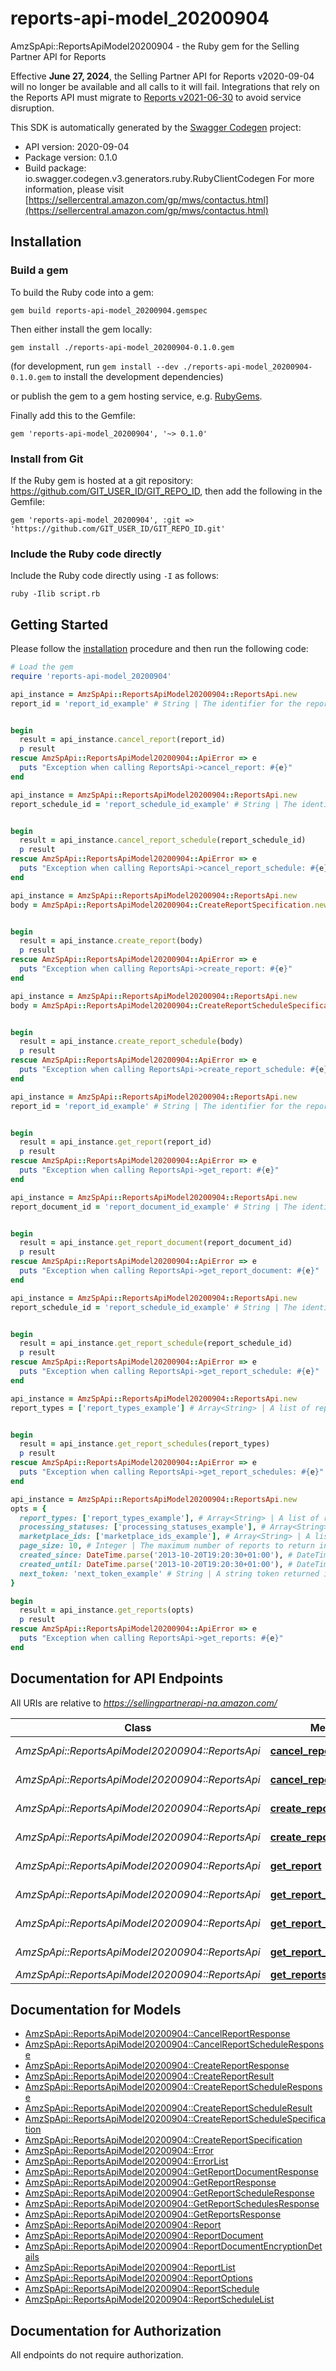 # reports-api-model_20200904

AmzSpApi::ReportsApiModel20200904 - the Ruby gem for the Selling Partner API for Reports

Effective **June 27, 2024**, the Selling Partner API for Reports v2020-09-04 will no longer be available and all calls to it will fail. Integrations that rely on the Reports API must migrate to [Reports v2021-06-30](https://developer-docs.amazon.com/sp-api/docs/reports-api-v2021-06-30-reference) to avoid service disruption.

This SDK is automatically generated by the [Swagger Codegen](https://github.com/swagger-api/swagger-codegen) project:

- API version: 2020-09-04
- Package version: 0.1.0
- Build package: io.swagger.codegen.v3.generators.ruby.RubyClientCodegen
For more information, please visit [https://sellercentral.amazon.com/gp/mws/contactus.html](https://sellercentral.amazon.com/gp/mws/contactus.html)

## Installation

### Build a gem

To build the Ruby code into a gem:

```shell
gem build reports-api-model_20200904.gemspec
```

Then either install the gem locally:

```shell
gem install ./reports-api-model_20200904-0.1.0.gem
```
(for development, run `gem install --dev ./reports-api-model_20200904-0.1.0.gem` to install the development dependencies)

or publish the gem to a gem hosting service, e.g. [RubyGems](https://rubygems.org/).

Finally add this to the Gemfile:

    gem 'reports-api-model_20200904', '~> 0.1.0'

### Install from Git

If the Ruby gem is hosted at a git repository: https://github.com/GIT_USER_ID/GIT_REPO_ID, then add the following in the Gemfile:

    gem 'reports-api-model_20200904', :git => 'https://github.com/GIT_USER_ID/GIT_REPO_ID.git'

### Include the Ruby code directly

Include the Ruby code directly using `-I` as follows:

```shell
ruby -Ilib script.rb
```

## Getting Started

Please follow the [installation](#installation) procedure and then run the following code:
```ruby
# Load the gem
require 'reports-api-model_20200904'

api_instance = AmzSpApi::ReportsApiModel20200904::ReportsApi.new
report_id = 'report_id_example' # String | The identifier for the report. This identifier is unique only in combination with a seller ID.


begin
  result = api_instance.cancel_report(report_id)
  p result
rescue AmzSpApi::ReportsApiModel20200904::ApiError => e
  puts "Exception when calling ReportsApi->cancel_report: #{e}"
end

api_instance = AmzSpApi::ReportsApiModel20200904::ReportsApi.new
report_schedule_id = 'report_schedule_id_example' # String | The identifier for the report schedule. This identifier is unique only in combination with a seller ID.


begin
  result = api_instance.cancel_report_schedule(report_schedule_id)
  p result
rescue AmzSpApi::ReportsApiModel20200904::ApiError => e
  puts "Exception when calling ReportsApi->cancel_report_schedule: #{e}"
end

api_instance = AmzSpApi::ReportsApiModel20200904::ReportsApi.new
body = AmzSpApi::ReportsApiModel20200904::CreateReportSpecification.new # CreateReportSpecification | 


begin
  result = api_instance.create_report(body)
  p result
rescue AmzSpApi::ReportsApiModel20200904::ApiError => e
  puts "Exception when calling ReportsApi->create_report: #{e}"
end

api_instance = AmzSpApi::ReportsApiModel20200904::ReportsApi.new
body = AmzSpApi::ReportsApiModel20200904::CreateReportScheduleSpecification.new # CreateReportScheduleSpecification | 


begin
  result = api_instance.create_report_schedule(body)
  p result
rescue AmzSpApi::ReportsApiModel20200904::ApiError => e
  puts "Exception when calling ReportsApi->create_report_schedule: #{e}"
end

api_instance = AmzSpApi::ReportsApiModel20200904::ReportsApi.new
report_id = 'report_id_example' # String | The identifier for the report. This identifier is unique only in combination with a seller ID.


begin
  result = api_instance.get_report(report_id)
  p result
rescue AmzSpApi::ReportsApiModel20200904::ApiError => e
  puts "Exception when calling ReportsApi->get_report: #{e}"
end

api_instance = AmzSpApi::ReportsApiModel20200904::ReportsApi.new
report_document_id = 'report_document_id_example' # String | The identifier for the report document.


begin
  result = api_instance.get_report_document(report_document_id)
  p result
rescue AmzSpApi::ReportsApiModel20200904::ApiError => e
  puts "Exception when calling ReportsApi->get_report_document: #{e}"
end

api_instance = AmzSpApi::ReportsApiModel20200904::ReportsApi.new
report_schedule_id = 'report_schedule_id_example' # String | The identifier for the report schedule. This identifier is unique only in combination with a seller ID.


begin
  result = api_instance.get_report_schedule(report_schedule_id)
  p result
rescue AmzSpApi::ReportsApiModel20200904::ApiError => e
  puts "Exception when calling ReportsApi->get_report_schedule: #{e}"
end

api_instance = AmzSpApi::ReportsApiModel20200904::ReportsApi.new
report_types = ['report_types_example'] # Array<String> | A list of report types used to filter report schedules.


begin
  result = api_instance.get_report_schedules(report_types)
  p result
rescue AmzSpApi::ReportsApiModel20200904::ApiError => e
  puts "Exception when calling ReportsApi->get_report_schedules: #{e}"
end

api_instance = AmzSpApi::ReportsApiModel20200904::ReportsApi.new
opts = { 
  report_types: ['report_types_example'], # Array<String> | A list of report types used to filter reports. When reportTypes is provided, the other filter parameters (processingStatuses, marketplaceIds, createdSince, createdUntil) and pageSize may also be provided. Either reportTypes or nextToken is required.
  processing_statuses: ['processing_statuses_example'], # Array<String> | A list of processing statuses used to filter reports.
  marketplace_ids: ['marketplace_ids_example'], # Array<String> | A list of marketplace identifiers used to filter reports. The reports returned will match at least one of the marketplaces that you specify.
  page_size: 10, # Integer | The maximum number of reports to return in a single call.
  created_since: DateTime.parse('2013-10-20T19:20:30+01:00'), # DateTime | The earliest report creation date and time for reports to include in the response, in ISO 8601 date time format. The default is 90 days ago. Reports are retained for a maximum of 90 days.
  created_until: DateTime.parse('2013-10-20T19:20:30+01:00'), # DateTime | The latest report creation date and time for reports to include in the response, in ISO 8601 date time format. The default is now.
  next_token: 'next_token_example' # String | A string token returned in the response to your previous request. nextToken is returned when the number of results exceeds the specified pageSize value. To get the next page of results, call the getReports operation and include this token as the only parameter. Specifying nextToken with any other parameters will cause the request to fail.
}

begin
  result = api_instance.get_reports(opts)
  p result
rescue AmzSpApi::ReportsApiModel20200904::ApiError => e
  puts "Exception when calling ReportsApi->get_reports: #{e}"
end
```

## Documentation for API Endpoints

All URIs are relative to *https://sellingpartnerapi-na.amazon.com/*

Class | Method | HTTP request | Description
------------ | ------------- | ------------- | -------------
*AmzSpApi::ReportsApiModel20200904::ReportsApi* | [**cancel_report**](docs/ReportsApi.md#cancel_report) | **DELETE** /reports/2020-09-04/reports/{reportId} | 
*AmzSpApi::ReportsApiModel20200904::ReportsApi* | [**cancel_report_schedule**](docs/ReportsApi.md#cancel_report_schedule) | **DELETE** /reports/2020-09-04/schedules/{reportScheduleId} | 
*AmzSpApi::ReportsApiModel20200904::ReportsApi* | [**create_report**](docs/ReportsApi.md#create_report) | **POST** /reports/2020-09-04/reports | 
*AmzSpApi::ReportsApiModel20200904::ReportsApi* | [**create_report_schedule**](docs/ReportsApi.md#create_report_schedule) | **POST** /reports/2020-09-04/schedules | 
*AmzSpApi::ReportsApiModel20200904::ReportsApi* | [**get_report**](docs/ReportsApi.md#get_report) | **GET** /reports/2020-09-04/reports/{reportId} | 
*AmzSpApi::ReportsApiModel20200904::ReportsApi* | [**get_report_document**](docs/ReportsApi.md#get_report_document) | **GET** /reports/2020-09-04/documents/{reportDocumentId} | 
*AmzSpApi::ReportsApiModel20200904::ReportsApi* | [**get_report_schedule**](docs/ReportsApi.md#get_report_schedule) | **GET** /reports/2020-09-04/schedules/{reportScheduleId} | 
*AmzSpApi::ReportsApiModel20200904::ReportsApi* | [**get_report_schedules**](docs/ReportsApi.md#get_report_schedules) | **GET** /reports/2020-09-04/schedules | 
*AmzSpApi::ReportsApiModel20200904::ReportsApi* | [**get_reports**](docs/ReportsApi.md#get_reports) | **GET** /reports/2020-09-04/reports | 

## Documentation for Models

 - [AmzSpApi::ReportsApiModel20200904::CancelReportResponse](docs/CancelReportResponse.md)
 - [AmzSpApi::ReportsApiModel20200904::CancelReportScheduleResponse](docs/CancelReportScheduleResponse.md)
 - [AmzSpApi::ReportsApiModel20200904::CreateReportResponse](docs/CreateReportResponse.md)
 - [AmzSpApi::ReportsApiModel20200904::CreateReportResult](docs/CreateReportResult.md)
 - [AmzSpApi::ReportsApiModel20200904::CreateReportScheduleResponse](docs/CreateReportScheduleResponse.md)
 - [AmzSpApi::ReportsApiModel20200904::CreateReportScheduleResult](docs/CreateReportScheduleResult.md)
 - [AmzSpApi::ReportsApiModel20200904::CreateReportScheduleSpecification](docs/CreateReportScheduleSpecification.md)
 - [AmzSpApi::ReportsApiModel20200904::CreateReportSpecification](docs/CreateReportSpecification.md)
 - [AmzSpApi::ReportsApiModel20200904::Error](docs/Error.md)
 - [AmzSpApi::ReportsApiModel20200904::ErrorList](docs/ErrorList.md)
 - [AmzSpApi::ReportsApiModel20200904::GetReportDocumentResponse](docs/GetReportDocumentResponse.md)
 - [AmzSpApi::ReportsApiModel20200904::GetReportResponse](docs/GetReportResponse.md)
 - [AmzSpApi::ReportsApiModel20200904::GetReportScheduleResponse](docs/GetReportScheduleResponse.md)
 - [AmzSpApi::ReportsApiModel20200904::GetReportSchedulesResponse](docs/GetReportSchedulesResponse.md)
 - [AmzSpApi::ReportsApiModel20200904::GetReportsResponse](docs/GetReportsResponse.md)
 - [AmzSpApi::ReportsApiModel20200904::Report](docs/Report.md)
 - [AmzSpApi::ReportsApiModel20200904::ReportDocument](docs/ReportDocument.md)
 - [AmzSpApi::ReportsApiModel20200904::ReportDocumentEncryptionDetails](docs/ReportDocumentEncryptionDetails.md)
 - [AmzSpApi::ReportsApiModel20200904::ReportList](docs/ReportList.md)
 - [AmzSpApi::ReportsApiModel20200904::ReportOptions](docs/ReportOptions.md)
 - [AmzSpApi::ReportsApiModel20200904::ReportSchedule](docs/ReportSchedule.md)
 - [AmzSpApi::ReportsApiModel20200904::ReportScheduleList](docs/ReportScheduleList.md)

## Documentation for Authorization

 All endpoints do not require authorization.

